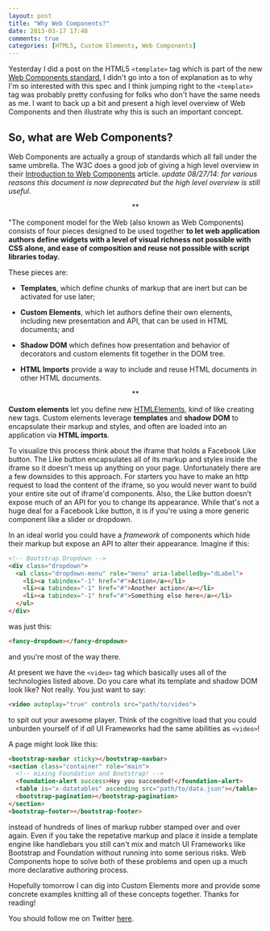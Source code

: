 ```yaml
---
layout: post
title: "Why Web Components?"
date: 2013-03-17 17:48
comments: true
categories: [HTML5, Custom Elements, Web Components]
---
```


Yesterday I did a post on the HTML5 `<template>` tag which is part of the new [Web Components standard.](https://dvcs.w3.org/hg/webcomponents/raw-file/tip/explainer/index.html#custom-element-section) I didn't go into a ton of explanation as to why I'm so interested with this spec and I think jumping right to the `<template>` tag was probably pretty confusing for folks who don't have the same needs as me. I want to back up a bit and present a high level overview of Web Components and then illustrate why this is such an important concept.

<!--more-->

## So, what are Web Components?

Web Components are actually a group of standards which all fall under the same umbrella. The W3C does a good job of giving a high level overview in their [Introduction to Web Components](https://dvcs.w3.org/hg/webcomponents/raw-file/tip/explainer/index.html) article. *update 08/27/14: for various reasons this document is now deprecated but the high level overview is still useful*.

<p style="text-align: center;">**</p>

"The component model for the Web (also known as Web Components) consists of four pieces designed to be used together **to let web application authors define widgets with a level of visual richness not possible with CSS alone, and ease of composition and reuse not possible with script libraries today.**

These pieces are:

- **Templates**, which define chunks of markup that are inert but can be activated for use later;

- **Custom Elements**, which let authors define their own elements, including new presentation and API, that can be used in HTML documents; and

- **Shadow DOM** which defines how presentation and behavior of decorators and custom elements fit together in the DOM tree.

- **HTML Imports** provide a way to include and reuse HTML documents in other HTML documents.

<p style="text-align: center;">**</p>

**Custom elements** let you define new [HTMLElements](https://developer.mozilla.org/en-US/docs/DOM/HTMLElement), kind of like creating new tags. Custom elements leverage **templates** and **shadow DOM** to encapsulate their markup and styles, and often are loaded into an application via **HTML imports**.

To visualize this process think about the iframe that holds a Facebook Like button. The Like button encapsulates all of its markup and styles inside the iframe so it doesn't mess up anything on your page. Unfortunately there are a few downsides to this approach. For starters you have to make an http request to load the content of the iframe, so you would never want to build your entire site out of iframe'd components. Also, the Like button doesn't expose much of an API for you to change its appearance. While that's not a huge deal for a Facebook Like button, it is if you're using a more generic component like a slider or dropdown.

In an ideal world you could have a *framework* of components which hide their markup but expose an API to alter their appearance. Imagine if this:

``` html
<!-- Bootstrap Dropdown -->
<div class="dropdown">
  <ul class="dropdown-menu" role="menu" aria-labelledby="dLabel">
    <li><a tabindex="-1" href="#">Action</a></li>
    <li><a tabindex="-1" href="#">Another action</a></li>
    <li><a tabindex="-1" href="#">Something else here</a></li>
  </ul>
</div>
```

was just this:

``` html
<fancy-dropdown></fancy-dropdown>
```
and you're most of the way there.

At present we have the `<video>` tag which basically uses all of the technologies listed above. Do you care what its template and shadow DOM look like? Not really. You just want to say:

``` html
<video autoplay="true" controls src="path/to/video">
```

to spit out your awesome player. Think of the cognitive load that you could unburden yourself of if *all* UI Frameworks had the same abilities as `<video>`!

A page might look like this:

``` html
<bootstrap-navbar sticky></bootstrap-navbar>
<section class="container" role="main">
  <!-- mixing Foundation and Bootstrap! -->
  <foundation-alert success>Hey you succeeded!</foundation-alert>
  <table is="x-datatables" ascending src="path/to/data.json"></table>
  <bootstrap-pagination></bootstrap-pagination>
</section>
<bootstrap-footer></bootstrap-footer>
```
instead of hundreds of lines of markup rubber stamped over and over again. Even if you take the repetative markup and place it inside a template engine like handlebars you still can't mix and match UI Frameworks like Bootstrap and Foundation without running into some serious risks. Web Components hope to solve both of these problems and open up a much more declarative authoring process.

Hopefully tomorrow I can dig into Custom Elements more and provide some concrete examples knitting all of these concepts together. Thanks for reading!

You should follow me on Twitter [here](http://twitter.com/rob_dodson).
